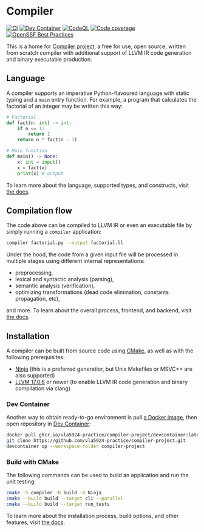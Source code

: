 # Compiler

[![CI](https://github.com/vla5924-practice/compiler-project/actions/workflows/ci.yml/badge.svg?branch=main&event=push)](https://github.com/vla5924-practice/compiler-project/actions/workflows/ci.yml)
[![Dev Container](https://github.com/vla5924-practice/compiler-project/actions/workflows/devcontainer.yml/badge.svg?branch=main&event=push)](https://github.com/vla5924-practice/compiler-project/actions/workflows/devcontainer.yml)
[![CodeQL](https://github.com/vla5924-practice/compiler-project/actions/workflows/codeql.yml/badge.svg?branch=main&event=push)](https://github.com/vla5924-practice/compiler-project/actions/workflows/codeql.yml)
[![Code coverage](https://coveralls.io/repos/github/vla5924-practice/compiler-project/badge.svg?branch=main)](https://coveralls.io/github/vla5924-practice/compiler-project?branch=main)
[![OpenSSF Best Practices](https://www.bestpractices.dev/projects/6129/badge)](https://www.bestpractices.dev/projects/6129)

This is a home for [Compiler project](https://github.com/vla5924-practice/compiler-project), a free for use, open source, written from scratch compiler with additional support of LLVM IR code generation and binary executable production.


## Language

A compiler supports an imperative Python-flavoured language with static typing and a `main` entry function. For example, a program that calculates the factorial of an integer may be written this way:

```py
# Factorial
def fact(n: int) -> int:
    if n <= 1:
        return 1
    return n * fact(n - 1)

# Main function
def main() -> None:
    x: int = input()
    x = fact(x)
    print(x) # output
```

To learn more about the language, supported types, and constructs, visit [the docs](./docs).


## Compilation flow

The code above can be compiled to LLVM IR or even an executable file by simply running a `compiler` application:

```sh
compiler factorial.py --output factorial.ll
```

Under the hood, the code from a given input file will be processed in multiple stages using different internal representations:

* preprocessing,
* lexical and syntactic analysis (parsing),
* semantic analysis (verification),
* optimizing transformations (dead code elimination, constants propagation, etc),

and more. To learn about the overall process, frontend, and backend, visit [the docs](./docs).


## Installation

A compiler can be built from source code using [CMake](https://cmake.org/download/), as well as with the following prerequisites:

* [Ninja](https://ninja-build.org/) (this is a preferred generatior, but Unix Makefiles or MSVC++ are also supported)
* [LLVM 17.0.6](https://github.com/llvm/llvm-project/releases/tag/llvmorg-17.0.6) or newer (to enable LLVM IR code generation and binary compilation via clang)

### Dev Container

Another way to obtain ready-to-go environment is pull [a Docker image](https://github.com/vla5924-practice/compiler-project/pkgs/container/compiler-project%2Fdevcontainer), then open repository in [Dev Container](https://code.visualstudio.com/docs/devcontainers/containers):

```sh
docker pull ghcr.io/vla5924-practice/compiler-project/devcontainer:latest
git clone https://github.com/vla5924-practice/compiler-project.git
devcontainer up --workspace-folder compiler-project
```


### Build with CMake

The following commands can be used to build an application and run the unit testing:

```sh
cmake -S compiler -B build -G Ninja
cmake --build build --target cli --parallel
cmake --build build --target run_tests
```

To learn more about the installation process, build options, and other features, visit [the docs](./docs).
